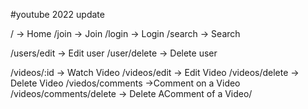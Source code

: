 #youtube 2022 update

/ -> Home
/join -> Join
/login -> Login
/search -> Search

/users/edit -> Edit user
/user/delete -> Delete user

/videos/:id -> Watch Video
/videos/edit -> Edit Video
/videos/delete -> Delete Video
/viedos/comments ->Comment on a Video
/videos/comments/delete -> Delete AComment of a Video/
